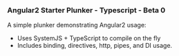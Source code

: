 ### Angular2 Starter Plunker - Typescript - Beta 0

A simple plunker demonstrating Angular2 usage:
- Uses SystemJS + TypeScript to compile on the fly
- Includes binding, directives, http, pipes, and DI usage.